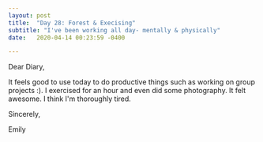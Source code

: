 ```yaml
---
layout: post
title:  "Day 28: Forest & Execising"
subtitle: "I've been working all day- mentally & physically"
date:   2020-04-14 00:23:59 -0400

---
```


Dear Diary,

It feels good to use today to do productive things such as working on group projects :). I exercised for an hour and even did some photography. It felt awesome. I think I'm thoroughly tired. 

Sincerely,

Emily